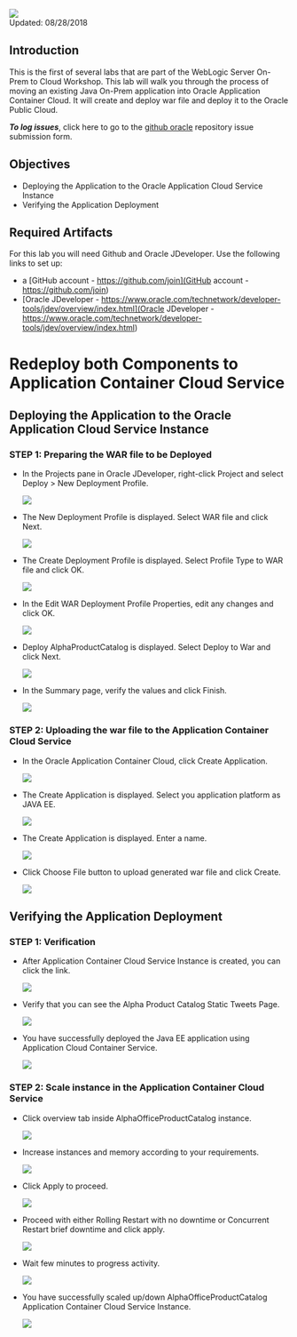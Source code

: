 ![](images/200/Picture200-lab.png)  
Updated: 08/28/2018

## Introduction

This is the first of several labs that are part of the WebLogic Server On-Prem to Cloud Workshop. This lab will walk you through the process of moving an existing Java On-Prem application into Oracle Application Container Cloud. It will create and deploy war file and deploy it to the Oracle Public Cloud.

**_To log issues_**, click here to go to the [github oracle](https://github.com/oracle/learning-library/issues/new) repository issue submission form.

## Objectives

- Deploying the Application to the Oracle Application Cloud Service Instance
- Verifying the Application Deployment

## Required Artifacts

For this lab you will need Github and Oracle JDeveloper. Use the following links to set up:

- a [GitHub account - https://github.com/join](GitHub account - https://github.com/join)
-  [Oracle JDeveloper - https://www.oracle.com/technetwork/developer-tools/jdev/overview/index.html](Oracle JDeveloper - https://www.oracle.com/technetwork/developer-tools/jdev/overview/index.html)

# Redeploy both Components to Application Container Cloud Service

## Deploying the Application to the Oracle Application Cloud Service Instance

### **STEP 1**: Preparing the WAR file to be Deployed

- In the Projects pane in Oracle JDeveloper, right-click Project and select Deploy > New Deployment Profile.
   
    ![](images/200/war_1.png) 

- The New Deployment Profile is displayed. Select WAR file and click Next.
  
    ![](images/200/war_2.png) 

- The Create Deployment Profile is displayed. Select Profile Type to WAR file and click OK.

    ![](images/200/war_3.png) 

- In the Edit WAR Deployment Profile Properties, edit any changes and click OK.

    ![](images/200/war_4.png) 

- Deploy AlphaProductCatalog is displayed. Select Deploy to War and click Next.

    ![](images/200/war_5.png) 

- In the Summary page, verify the values and click Finish.
   
    ![](images/200/war_6.png)

### **STEP 2**: Uploading the war file to the  Application Container Cloud Service


- In the Oracle Application Container Cloud, click Create Application.

    ![](images/200/1.png) 

- The Create Application is displayed. Select you application platform as JAVA EE.
  
    ![](images/200/2.png) 

- The Create Application is displayed. Enter a name.
  
    ![](images/200/3.png) 

- Click Choose File button to upload generated war file and click Create.

    ![](images/200/6.png) 

## Verifying the Application Deployment

### **STEP 1**: Verification

- After Application Container Cloud Service Instance is created, you can click the link.

    ![](images/200/9.png) 

- Verify that you can see the Alpha Product Catalog Static Tweets Page.

    ![](images/200/10.png) 

- You have successfully deployed the Java EE application using  Application Cloud Container Service.

    ![](images/300/DB/Upload_to_JCS/product.png)

### **STEP 2**: Scale instance in the Application Container Cloud Service

- Click overview tab inside AlphaOfficeProductCatalog instance.

    ![](images/200/11.png) 

- Increase instances and memory according to your requirements.

    ![](images/200/12.png) 

- Click Apply to proceed.

    ![](images/200/13.png) 

- Proceed with either Rolling Restart with no downtime or Concurrent Restart brief downtime and click apply. 

    ![](images/200/14.png) 

- Wait few minutes to progress activity.

    ![](images/200/15.png) 

- You have successfully scaled up/down AlphaOfficeProductCatalog Application Container Cloud Service Instance.

    ![](images/200/16.png) 



